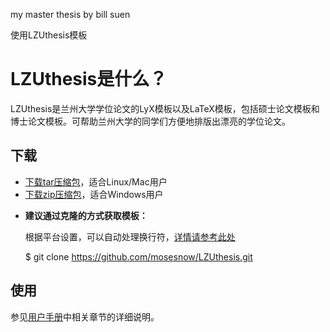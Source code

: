my master thesis
by bill suen

使用LZUthesis模板

# LZUthesis是什么？
LZUthesis是兰州大学学位论文的LyX模板以及LaTeX模板，包括硕士论文模板和博士论文模板。可帮助兰州大学的同学们方便地排版出漂亮的学位论文。

## 下载

* [下载tar压缩包][targz]，适合Linux/Mac用户
* [下载zip压缩包][zip]，适合Windows用户

[targz]: https://github.com/mosesnow/LZUthesis/tarball/master
[zip]: https://github.com/mosesnow/LZUthesis/zipball/master

* __建议通过克隆的方式获取模板：__

	根据平台设置，可以自动处理换行符，[详情请参考此处][autocrlf]
	
	$ git clone https://github.com/mosesnow/LZUthesis.git 
	
[autocrlf]:https://git-scm.com/book/zh/v1/%E8%87%AA%E5%AE%9A%E4%B9%89-Git-%E9%85%8D%E7%BD%AE-Git#格式化与空白

## 使用

参见[用户手册][manual]中相关章节的详细说明。

[manual]: https://raw.github.com/mosesnow/LZUthesis/master/Thesis.pdf
